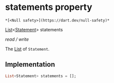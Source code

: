


# statements property




    *[<Null safety>](https://dart.dev/null-safety)*


[List](https://api.flutter.dev/flutter/dart-core/List-class.html)&lt;[Statement](../../models_statement/Statement-class.md)> statements
  
_read / write_



<p>The <a href="https://api.flutter.dev/flutter/dart-core/List-class.html">List</a> of <code>Statement</code>.</p>



## Implementation

```dart
List<Statement> statements = [];


```







